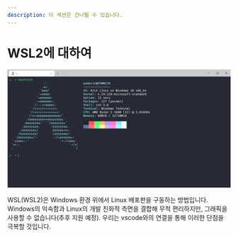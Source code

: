 ```yaml
---
description: 이 섹션은 건너뛸 수 있습니다.
---
```


# WSL2에 대하여

![WSL2&#xB97C; &#xC0AC;&#xC6A9;&#xD574; Arch Linux&#xB97C; &#xAD6C;&#xB3D9;&#xD55C; &#xBAA8;&#xC2B5;](.gitbook/assets/wsl2.png)

WSL\(WSL2\)은 Windows 환경 위에서 Linux 배포판을 구동하는 방법입니다. Windows의 익숙함과 Linux의 개발 친화적 측면을 결합해 무척 편리하지만, 그래픽을 사용할 수 없습니다\(추후 지원 예정\). 우리는 vscode와의 연결을 통해 이러한 단점을 극복할 것입니다.‌


